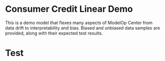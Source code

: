 # Consumer Credit Linear Demo
This is a demo model that flexes many aspects of ModelOp Center from data drift
to interpretability and bias. Biased and unbiased data samples are provided, 
along with their expected test results. 

# Test
